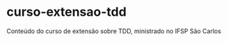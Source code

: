 curso-extensao-tdd
==================

Conteúdo do curso de extensão sobre TDD, ministrado no IFSP São Carlos
